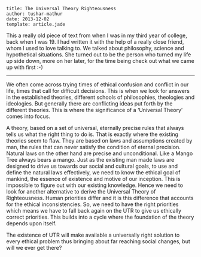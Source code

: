 ```metadata
title: The Universal Theory Righteousness
author: tushar-mathur
date: 2013-12-02
template: article.jade
```
This a really old piece of text from when I was in my third year of college, back when I was 19. I  had written it with the help of a really close friend, whom I used to love talking  to. We talked about philosophy, science and hypothetical situations. She turned out to be the person who turned my life up side down, more on her later, for the time being check out what we came up with first :-)

---
We often come across trying times of ethical confusion and conflict in our life, times that call for difficult decisions. This is when we look for answers in the established theories, different schools of philosophies, theologies and ideologies. But generally there are conflicting ideas put forth by the different theories. This is where the significance of a ‘Universal Theory’ comes into focus.

A theory, based on a set of universal, eternally precise rules that always tells us what the right thing to do is. That is exactly where the existing theories seem to flaw. They are based on laws and assumptions created by man, the rules that can never satisfy the condition of eternal precision. Natural laws on the other hand are precise and unconditional. Like a Mango Tree always bears a mango. Just as the existing man made laws are designed to drive us towards our social and cultural goals, to use and define the natural laws effectively, we need to know the ethical goal of mankind, the essence of existence and motive of our inception. This is impossible to figure out with our existing knowledge. Hence we need to look for another alternative to derive the Universal Theory of Righteousness. Human priorities differ and it is this difference that accounts for the ethical inconsistencies. So, we need to have the right priorities which means we have to fall back again on the UTR to give us ethically correct priorities. This builds into a cycle where the foundation of the theory depends upon itself.

The existence of UTR will make available a universally right solution to every ethical problem thus bringing about far reaching social changes, but will we ever get there?